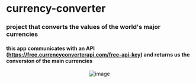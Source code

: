 # currency-converter
 
### project that converts the values ​​of the world's major currencies

#### this app communicates with an API (https://free.currencyconverterapi.com/free-api-key) and returns us the conversion of the main currencies

<div align="center">

 ![image](https://user-images.githubusercontent.com/58263207/111877113-79f74700-8980-11eb-8c28-8dd7a5a0d3d0.png)

</div>
